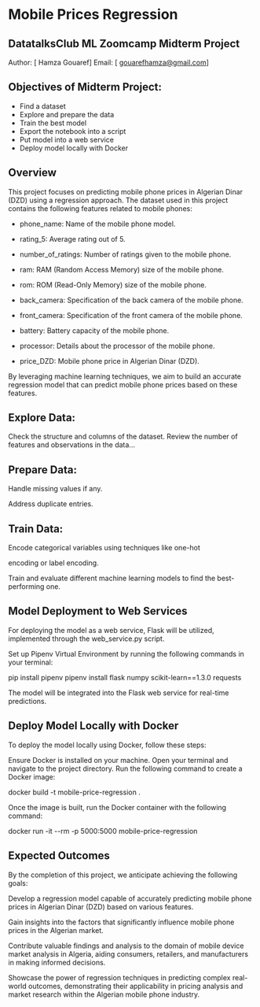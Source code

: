 # Mobile Prices Regression
## DatatalksClub ML Zoomcamp Midterm Project

Author: [ Hamza Gouaref]
Email: [ gouarefhamza@gmail.com]

## Objectives of Midterm Project:

* Find a dataset
* Explore and prepare the data
* Train the best model
* Export the notebook into a script
* Put model into a web service
* Deploy model locally with Docker

## Overview

This project focuses on predicting mobile phone prices in Algerian Dinar (DZD) using a regression approach. The dataset used in this project contains the following features related to mobile phones:

* phone_name: Name of the mobile phone model.

* rating_5: Average rating out of 5.

* number_of_ratings: Number of ratings given to the mobile phone.

* ram: RAM (Random Access Memory) size of the mobile phone.

* rom: ROM (Read-Only Memory) size of the mobile phone.

* back_camera: Specification of the back camera of the mobile phone.

* front_camera: Specification of the front camera of the mobile phone.

* battery: Battery capacity of the mobile phone.

* processor: Details about the processor of the mobile phone.

* price_DZD: Mobile phone price in Algerian Dinar (DZD).

By leveraging machine learning techniques, we aim to build an accurate regression model that can predict mobile phone prices based on these features.

## Explore Data:

Check the structure and columns of the dataset.
Review the number of features and observations in the data...

## Prepare Data:

Handle missing values if any.

Address duplicate entries.

## Train Data:
Encode categorical variables using techniques like one-hot 

encoding or label encoding.

Train and evaluate different machine learning models to find the best-performing one.

## Model Deployment to Web Services

For deploying the model as a web service, Flask will be utilized, implemented through the web_service.py script.

Set up Pipenv Virtual Environment by running the following commands in your terminal:

pip install pipenv
pipenv install flask numpy scikit-learn==1.3.0 requests

The model will be integrated into the Flask web service for real-time predictions.

## Deploy Model Locally with Docker

To deploy the model locally using Docker, follow these steps:

Ensure Docker is installed on your machine.
Open your terminal and navigate to the project directory.
Run the following command to create a Docker image:

docker build -t mobile-price-regression .


Once the image is built, run the Docker container with the following command:


docker run -it --rm -p 5000:5000 mobile-price-regression

## Expected Outcomes

By the completion of this project, we anticipate achieving the following goals:

Develop a regression model capable of accurately predicting mobile phone prices in Algerian Dinar (DZD) based on various features.

Gain insights into the factors that significantly influence mobile phone prices in the Algerian market.

Contribute valuable findings and analysis to the domain of mobile device market analysis in Algeria, aiding consumers, retailers, and manufacturers in making informed decisions.

Showcase the power of regression techniques in predicting complex real-world outcomes, demonstrating their applicability in pricing analysis and market research within the Algerian mobile phone industry.
